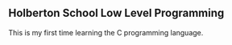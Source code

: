 ## Holberton School Low Level Programming

This is my first time learning the C programming language.

